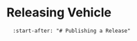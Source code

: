# Releasing Vehicle

```{include} ../../CONTRIBUTING.md
  :start-after: "# Publishing a Release"
```
